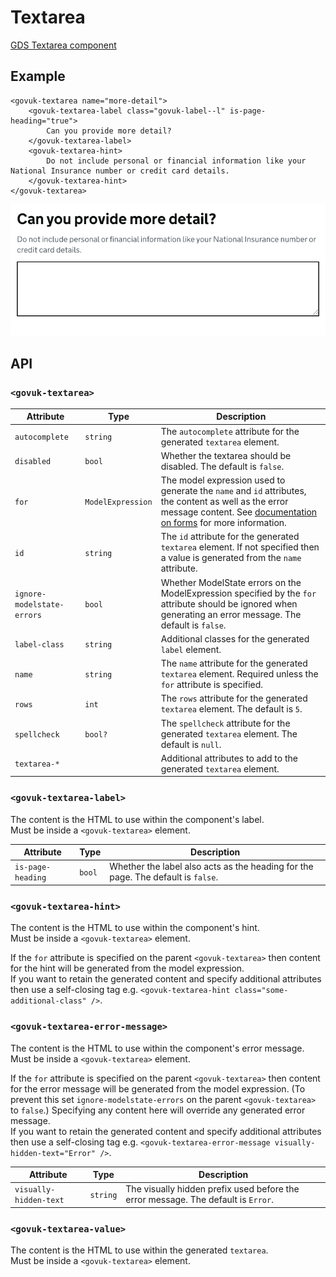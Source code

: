 # Textarea

[GDS Textarea component](https://design-system.service.gov.uk/components/textarea/)

## Example

```razor
<govuk-textarea name="more-detail">
    <govuk-textarea-label class="govuk-label--l" is-page-heading="true">
        Can you provide more detail?
    </govuk-textarea-label>
    <govuk-textarea-hint>
        Do not include personal or financial information like your National Insurance number or credit card details.
    </govuk-textarea-hint>
</govuk-textarea>
```

![Textarea](../images/textarea.png)


## API

### `<govuk-textarea>`

| Attribute                  | Type              | Description                                                                                                                                                                          |
|----------------------------|-------------------|--------------------------------------------------------------------------------------------------------------------------------------------------------------------------------------|
| `autocomplete`             | `string`          | The `autocomplete` attribute for the generated `textarea` element.                                                                                                                   |
| `disabled`                 | `bool`            | Whether the textarea should be disabled. The default is `false`.                                                                                                                     |
| `for`                      | `ModelExpression` | The model expression used to generate the `name` and `id` attributes, the content as well as the error message content. See [documentation on forms](forms.md) for more information. |
| `id`                       | `string`          | The `id` attribute for the generated `textarea` element. If not specified then a value is generated from the `name` attribute.                                                       |
| `ignore-modelstate-errors` | `bool`            | Whether ModelState errors on the ModelExpression specified by the `for` attribute should be ignored when generating an error message. The default is `false`.                        |
| `label-class`              | `string`          | Additional classes for the generated `label` element.                                                                                                                                |
| `name`                     | `string`          | The `name` attribute for the generated `textarea` element. Required unless the `for` attribute is specified.                                                                         |
| `rows`                     | `int`             | The `rows` attribute for the generated `textarea` element. The default is `5`.                                                                                                       |
| `spellcheck`               | `bool?`           | The `spellcheck` attribute for the generated `textarea` element. The default is `null`.                                                                                              |
| `textarea-*`               |                   | Additional attributes to add to the generated `textarea` element.                                                                                                                    |

### `<govuk-textarea-label>`

The content is the HTML to use within the component's label.\
Must be inside a `<govuk-textarea>` element.

| Attribute         | Type   | Description                                                                      |
|-------------------|--------|----------------------------------------------------------------------------------|
| `is-page-heading` | `bool` | Whether the label also acts as the heading for the page. The default is `false`. |

### `<govuk-textarea-hint>`

The content is the HTML to use within the component's hint.\
Must be inside a `<govuk-textarea>` element.

If the `for` attribute is specified on the parent `<govuk-textarea>` then content for the hint will be generated from the model expression.\
If you want to retain the generated content and specify additional attributes then use a self-closing tag e.g.
`<govuk-textarea-hint class="some-additional-class" />`.

### `<govuk-textarea-error-message>`

The content is the HTML to use within the component's error message.\
Must be inside a `<govuk-textarea>` element.

If the `for` attribute is specified on the parent `<govuk-textarea>` then content for the error message will be generated from the model expression.
(To prevent this set `ignore-modelstate-errors` on the parent `<govuk-textarea>` to `false`.) Specifying any content here will override any generated error message.\
If you want to retain the generated content and specify additional attributes then use a self-closing tag e.g.
`<govuk-textarea-error-message visually-hidden-text="Error" />`.

| Attribute              | Type     | Description                                                                       |
|------------------------|----------|-----------------------------------------------------------------------------------|
| `visually-hidden-text` | `string` | The visually hidden prefix used before the error message. The default is `Error`. |

### `<govuk-textarea-value>`

The content is the HTML to use within the generated `textarea`.\
Must be inside a `<govuk-textarea>` element.
